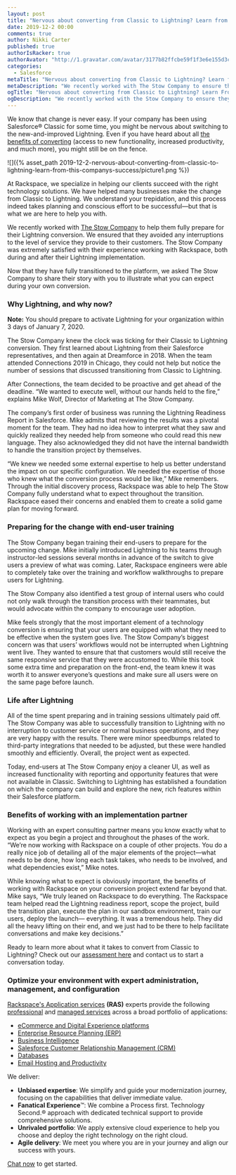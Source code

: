 ```yaml
---
layout: post
title: "Nervous about converting from Classic to Lightning? Learn from this company’s success"
date: 2019-12-2 00:00
comments: true
author: Nikki Carter
published: true
authorIsRacker: true
authorAvator: "http://1.gravatar.com/avatar/3177b82ffcbe59f1f3e6e155d3c94e7a" 
categories:
  - Salesforce
metaTitle: "Nervous about converting from Classic to Lightning? Learn from this company’s success"
metaDescription: "We recently worked with The Stow Company to ensure they were fully prepared for their Lightning conversion and that there were no interruptions to the level of customer service they were able to provide. "
ogTitle: "Nervous about converting from Classic to Lightning? Learn From this company’s success"
ogDescription: "We recently worked with the Stow Company to ensure they were fully prepared for their Lightning conversion and that there were no interruptions to the level of customer service they were able to provide. "
---
```


We know that change is never easy. If your company has been using Salesforce&reg; Classic for some time, you might be nervous about switching to the new-and-improved Lightning. Even if you have heard about all [the benefits of converting](https://developer.rackspace.com/blog/five-benefits-of-moving-to-salesforce-lightning/) (access to new functionality, increased productivity, and much more), you might still be on the fence. 

<!-- more -->

![]({% asset_path 2019-12-2-nervous-about-converting-from-classic-to-lightning-learn-from-this-companys-success/picture1.png %})

At Rackspace, we specialize in helping our clients succeed with the right technology solutions. We have helped many businesses make the change from Classic to Lightning. We understand your trepidation, and this process indeed takes planning and conscious effort to be successful&mdash;but that is what we are here to help you with. 

We recently worked with [The Stow Company](http://www.thestowcompany.com) to help them fully prepare for their Lightning conversion. We ensured that they avoided any interruptions to the level of service they provide to their customers. The Stow Company was extremely satisfied with their experience working with Rackspace, both during and after their Lightning implementation. 

Now that they have fully transitioned to the platform, we asked The Stow Company to share their story with you to illustrate what you can expect during your own conversion.

### Why Lightning, and why now?

**Note:** You should prepare to activate Lightning for your organization within 3 days of January 7, 2020.

The Stow Company knew the clock was ticking for their Classic to Lightning conversion. They first learned about Lightning from their Salesforce representatives, and then again at Dreamforce in 2018. When the team attended Connections 2019 in Chicago, they could not help but notice the number of sessions that discussed transitioning from Classic to Lightning.

After Connections, the team decided to be proactive and get ahead of the deadline. “We wanted to execute well, without our hands held to the fire,” explains Mike Wolf, Director of Marketing at The Stow Company. 

The company’s first order of business was running the Lightning Readiness Report in Salesforce. Mike admits that reviewing the results was a pivotal moment for the team. They had no idea how to interpret what they saw and quickly realized they needed help from someone who could read this new language. They also acknowledged they did not have the internal bandwidth to handle the transition project by themselves.

“We knew we needed some external expertise to help us better understand the impact on our specific configuration. We needed the expertise of those who knew what the conversion process would be like,” Mike remembers. Through the initial discovery process, Rackspace was able to help The Stow Company fully understand what to expect throughout the transition. Rackspace eased their concerns and enabled them to create a solid game plan for moving forward.

### Preparing for the change with end-user training

The Stow Company began training their end-users to prepare for the upcoming change. Mike initially introduced Lightning to his teams through instructor-led sessions several months in advance of the switch to give users a preview of what was coming. Later, Rackspace engineers were able to completely take over the training and workflow walkthroughs to prepare users for Lightning. 

The Stow Company also identified a test group of internal users who could not only walk through the transition process with their teammates, but would advocate within the company to encourage user adoption. 

Mike feels strongly that the most important element of a technology conversion is ensuring that your users are equipped with what they need to be effective when the system goes live. The Stow Company’s biggest concern was that users’ workflows would not be interrupted when Lightning went live. They wanted to ensure that that customers would still receive the same responsive service that they were accustomed to. While this took some extra time and preparation on the front-end, the team knew it was worth it to answer everyone’s questions and make sure all users were on the same page before launch.

### Life after Lightning

All of the time spent preparing and in training sessions ultimately paid off. The Stow Company was able to successfully transition to Lightning with no interruption to customer service or normal business operations, and they are very happy with the results. There were minor speedbumps related to third-party integrations that needed to be adjusted, but these were handled smoothly and efficiently. Overall, the project went as expected. 

Today, end-users at The Stow Company enjoy a cleaner UI, as well as increased functionality with reporting and opportunity features that were not available in Classic. Switching to Lightning has established a foundation on which the company can build and explore the new, rich features within their Salesforce platform. 

### Benefits of working with an implementation partner

Working with an expert consulting partner means you know exactly what to expect as you begin a project and throughout the phases of the work. “We’re now working with Rackspace on a couple of other projects. You do a really nice job of detailing all of the major elements of the project&mdash;what needs to be done, how long each task takes, who needs to be involved, and what dependencies exist,” Mike notes.

While knowing what to expect is obviously important, the benefits of working with Rackspace on your conversion project extend far beyond that. Mike says, “We truly leaned on Rackspace to do everything. The Rackspace team helped read the Lightning readiness report, scope the project, build the transition plan, execute the plan in our sandbox environment, train our users, deploy the launch&mdash; everything. It was a tremendous help. They did all the heavy lifting on their end, and we just had to be there to help facilitate conversations and make key decisions.” 

Ready to learn more about what it takes to convert from Classic to Lightning? Check out our [assessment here](https://www.rackspace.com/resources/salesforce-lightning-conversion-assessment) and contact us to start a conversation today. 


### Optimize your environment with expert administration, management, and configuration

[Rackspace's Application services](https://www.rackspace.com/application-services/professional-services)
**(RAS)** experts provide the following [professional](https://www.rackspace.com/application-management/professional-services)
and
[managed services](https://www.rackspace.com/application-management/managed-services) across
a broad portfolio of applications:

- [eCommerce and Digital Experience platforms](https://www.rackspace.com/ecommerce-digital-experience)
- [Enterprise Resource Planning (ERP)](https://www.rackspace.com/erp)
- [Business Intelligence](https://www.rackspace.com/business-intelligence)
- [Salesforce Customer Relationship Management (CRM)](https://www.rackspace.com/salesforce-managed-services)
- [Databases](https://www.rackspace.com/dba-services)
- [Email Hosting and Productivity](https://www.rackspace.com/email-hosting)

We deliver:

- **Unbiased expertise**: We simplify and guide your modernization journey,
focusing on the capabilities that deliver immediate value.
- **Fanatical Experience**&trade;: We combine a Process first. Technology Second.&reg;
approach with dedicated technical support to provide comprehensive solutions.
- **Unrivaled portfolio**: We apply extensive cloud experience to help you
choose and deploy the right technology on the right cloud.
- **Agile delivery**: We meet you where you are in your journey and align
our success with yours.

[Chat now](https://www.rackspace.com/#chat) to get started.

